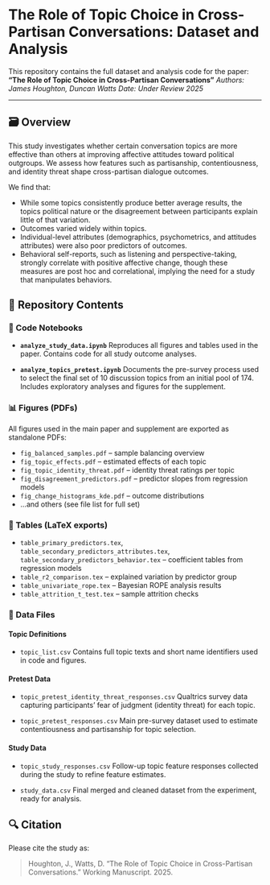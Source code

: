 # The Role of Topic Choice in Cross-Partisan Conversations: Dataset and Analysis

This repository contains the full dataset and analysis code for the paper:
**“The Role of Topic Choice in Cross-Partisan Conversations”**
_Authors: James Houghton, Duncan Watts_
_Date: Under Review 2025_

---

## 🗃️ Overview

This study investigates whether certain conversation topics are more effective than others at improving affective attitudes toward political outgroups. We assess how features such as partisanship, contentiousness, and identity threat shape cross-partisan dialogue outcomes.

We find that:

- While some topics consistently produce better average results, the topics political nature or the disagreement between participants explain little of that variation.
- Outcomes varied widely within topics.
- Individual-level attributes (demographics, psychometrics, and attitudes attributes) were also poor predictors of outcomes.
- Behavioral self-reports, such as listening and perspective-taking, strongly correlate with positive affective change, though these measures are post hoc and correlational, implying the need for a study that manipulates behaviors.

## 📂 Repository Contents

### 🧪 Code Notebooks

- **`analyze_study_data.ipynb`**
  Reproduces all figures and tables used in the paper. Contains code for all study outcome analyses.

- **`analyze_topics_pretest.ipynb`**
  Documents the pre-survey process used to select the final set of 10 discussion topics from an initial pool of 174. Includes exploratory analyses and figures for the supplement.

### 📊 Figures (PDFs)

All figures used in the main paper and supplement are exported as standalone PDFs:

- `fig_balanced_samples.pdf` – sample balancing overview
- `fig_topic_effects.pdf` – estimated effects of each topic
- `fig_topic_identity_threat.pdf` – identity threat ratings per topic
- `fig_disagreement_predictors.pdf` – predictor slopes from regression models
- `fig_change_histograms_kde.pdf` – outcome distributions
- ...and others (see file list for full set)

### 📀 Tables (LaTeX exports)

- `table_primary_predictors.tex`, `table_secondary_predictors_attributes.tex`, `table_secondary_predictors_behavior.tex` – coefficient tables from regression models
- `table_r2_comparison.tex` – explained variation by predictor group
- `table_univariate_rope.tex` – Bayesian ROPE analysis results
- `table_attrition_t_test.tex` – sample attrition checks

### 📁 Data Files

#### Topic Definitions

- `topic_list.csv`
  Contains full topic texts and short name identifiers used in code and figures.

#### Pretest Data

- `topic_pretest_identity_threat_responses.csv`
  Qualtrics survey data capturing participants’ fear of judgment (identity threat) for each topic.

- `topic_pretest_responses.csv`
  Main pre-survey dataset used to estimate contentiousness and partisanship for topic selection.

#### Study Data

- `topic_study_responses.csv`
  Follow-up topic feature responses collected during the study to refine feature estimates.

- `study_data.csv`
  Final merged and cleaned dataset from the experiment, ready for analysis.

## 🔍 Citation

Please cite the study as:

> Houghton, J., Watts, D. “The Role of Topic Choice in Cross-Partisan Conversations.” Working Manuscript. 2025.
